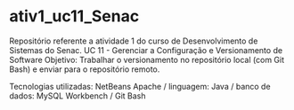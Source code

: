 # ativ1_uc11_Senac

Repositório referente a atividade 1 do curso de Desenvolvimento de Sistemas do Senac. UC 11 - Gerenciar a Configuração e Versionamento de Software
Objetivo: Trabalhar o versionamento no repositório local (com Git Bash) e enviar para o repositório remoto.

Tecnologias utilizadas: NetBeans Apache / 
                        linguagem: Java / 
                        banco de dados: MySQL Workbench / 
                        Git Bash
